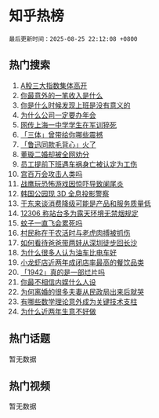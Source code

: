 # 知乎热榜

`最后更新时间：2025-08-25 22:12:08 +0800`

## 热门搜索

1. [A股三大指数集体高开](https://www.zhihu.com/search?q=A%E8%82%A1%E4%B8%89%E5%A4%A7%E6%8C%87%E6%95%B0%E9%9B%86%E4%BD%93%E9%AB%98%E5%BC%80)
1. [你最意外的一笔收入是什么](https://www.zhihu.com/search?q=%E4%BD%A0%E6%9C%80%E6%84%8F%E5%A4%96%E7%9A%84%E4%B8%80%E7%AC%94%E6%94%B6%E5%85%A5%E6%98%AF%E4%BB%80%E4%B9%88)
1. [你是什么时候发现上班是没有意义的](https://www.zhihu.com/search?q=%E4%BD%A0%E6%98%AF%E4%BB%80%E4%B9%88%E6%97%B6%E5%80%99%E5%8F%91%E7%8E%B0%E4%B8%8A%E7%8F%AD%E6%98%AF%E6%B2%A1%E6%9C%89%E6%84%8F%E4%B9%89%E7%9A%84)
1. [为什么公司一定要办年会](https://www.zhihu.com/search?q=%E4%B8%BA%E4%BB%80%E4%B9%88%E5%85%AC%E5%8F%B8%E4%B8%80%E5%AE%9A%E8%A6%81%E5%8A%9E%E5%B9%B4%E4%BC%9A)
1. [网传上海一中学学生在军训猝死](https://www.zhihu.com/search?q=%E7%BD%91%E4%BC%A0%E4%B8%8A%E6%B5%B7%E4%B8%80%E4%B8%AD%E5%AD%A6%E5%AD%A6%E7%94%9F%E5%9C%A8%E5%86%9B%E8%AE%AD%E7%8C%9D%E6%AD%BB)
1. [「三体」曾带给你哪些震撼](https://www.zhihu.com/search?q=%E3%80%8C%E4%B8%89%E4%BD%93%E3%80%8D%E6%9B%BE%E5%B8%A6%E7%BB%99%E4%BD%A0%E5%93%AA%E4%BA%9B%E9%9C%87%E6%92%BC)
1. [「鲁迅同款毛背心」火了](https://www.zhihu.com/search?q=%E3%80%8C%E9%B2%81%E8%BF%85%E5%90%8C%E6%AC%BE%E6%AF%9B%E8%83%8C%E5%BF%83%E3%80%8D%E7%81%AB%E4%BA%86)
1. [董璇二婚却被全网劝分](https://www.zhihu.com/search?q=%E8%91%A3%E7%92%87%E4%BA%8C%E5%A9%9A%E5%8D%B4%E8%A2%AB%E5%85%A8%E7%BD%91%E5%8A%9D%E5%88%86)
1. [员工提前下班遇车祸身亡被认定为工伤](https://www.zhihu.com/search?q=%E5%91%98%E5%B7%A5%E6%8F%90%E5%89%8D%E4%B8%8B%E7%8F%AD%E9%81%87%E8%BD%A6%E7%A5%B8%E8%BA%AB%E4%BA%A1%E8%A2%AB%E8%AE%A4%E5%AE%9A%E4%B8%BA%E5%B7%A5%E4%BC%A4)
1. [宫百万会攻击人类吗](https://www.zhihu.com/search?q=%E5%AE%AB%E7%99%BE%E4%B8%87%E4%BC%9A%E6%94%BB%E5%87%BB%E4%BA%BA%E7%B1%BB%E5%90%97)
1. [战鹰玩恐怖游戏因惊吓导致阑尾炎](https://www.zhihu.com/search?q=%E6%88%98%E9%B9%B0%E7%8E%A9%E6%81%90%E6%80%96%E6%B8%B8%E6%88%8F%E5%9B%A0%E6%83%8A%E5%90%93%E5%AF%BC%E8%87%B4%E9%98%91%E5%B0%BE%E7%82%8E)
1. [韩国公园现 3D 全息投影警察](https://www.zhihu.com/search?q=%E9%9F%A9%E5%9B%BD%E5%85%AC%E5%9B%AD%E7%8E%B0%203D%20%E5%85%A8%E6%81%AF%E6%8A%95%E5%BD%B1%E8%AD%A6%E5%AF%9F)
1. [于东来谈消费降级可能是产品和服务质量低](https://www.zhihu.com/search?q=%E4%BA%8E%E4%B8%9C%E6%9D%A5%E8%B0%88%E6%B6%88%E8%B4%B9%E9%99%8D%E7%BA%A7%E5%8F%AF%E8%83%BD%E6%98%AF%E4%BA%A7%E5%93%81%E5%92%8C%E6%9C%8D%E5%8A%A1%E8%B4%A8%E9%87%8F%E4%BD%8E)
1. [12306 称站台多为露天环境无禁烟规定](https://www.zhihu.com/search?q=12306%20%E7%A7%B0%E7%AB%99%E5%8F%B0%E5%A4%9A%E4%B8%BA%E9%9C%B2%E5%A4%A9%E7%8E%AF%E5%A2%83%E6%97%A0%E7%A6%81%E7%83%9F%E8%A7%84%E5%AE%9A)
1. [蚊子一直飞会累死吗](https://www.zhihu.com/search?q=%E8%9A%8A%E5%AD%90%E4%B8%80%E7%9B%B4%E9%A3%9E%E4%BC%9A%E7%B4%AF%E6%AD%BB%E5%90%97)
1. [村民称在干农活时与老虎肉搏被抓伤](https://www.zhihu.com/search?q=%E6%9D%91%E6%B0%91%E7%A7%B0%E5%9C%A8%E5%B9%B2%E5%86%9C%E6%B4%BB%E6%97%B6%E4%B8%8E%E8%80%81%E8%99%8E%E8%82%89%E6%90%8F%E8%A2%AB%E6%8A%93%E4%BC%A4)
1. [如何看待爸爸带两娃从深圳徒步回长沙](https://www.zhihu.com/search?q=%E5%A6%82%E4%BD%95%E7%9C%8B%E5%BE%85%E7%88%B8%E7%88%B8%E5%B8%A6%E4%B8%A4%E5%A8%83%E4%BB%8E%E6%B7%B1%E5%9C%B3%E5%BE%92%E6%AD%A5%E5%9B%9E%E9%95%BF%E6%B2%99)
1. [为什么很多人认为油车比电车好](https://www.zhihu.com/search?q=%E4%B8%BA%E4%BB%80%E4%B9%88%E5%BE%88%E5%A4%9A%E4%BA%BA%E8%AE%A4%E4%B8%BA%E6%B2%B9%E8%BD%A6%E6%AF%94%E7%94%B5%E8%BD%A6%E5%A5%BD)
1. [小龙虾店近两年成闭店率最高的餐饮品类](https://www.zhihu.com/search?q=%E5%B0%8F%E9%BE%99%E8%99%BE%E5%BA%97%E8%BF%91%E4%B8%A4%E5%B9%B4%E6%88%90%E9%97%AD%E5%BA%97%E7%8E%87%E6%9C%80%E9%AB%98%E7%9A%84%E9%A4%90%E9%A5%AE%E5%93%81%E7%B1%BB)
1. [「1942」真的是一部烂片吗](https://www.zhihu.com/search?q=%E3%80%8C1942%E3%80%8D%E7%9C%9F%E7%9A%84%E6%98%AF%E4%B8%80%E9%83%A8%E7%83%82%E7%89%87%E5%90%97)
1. [你最不相信内娱什么人设](https://www.zhihu.com/search?q=%E4%BD%A0%E6%9C%80%E4%B8%8D%E7%9B%B8%E4%BF%A1%E5%86%85%E5%A8%B1%E4%BB%80%E4%B9%88%E4%BA%BA%E8%AE%BE)
1. [为何离婚的很多夫妻从民政局出来后就哭](https://www.zhihu.com/search?q=%E4%B8%BA%E4%BD%95%E7%A6%BB%E5%A9%9A%E7%9A%84%E5%BE%88%E5%A4%9A%E5%A4%AB%E5%A6%BB%E4%BB%8E%E6%B0%91%E6%94%BF%E5%B1%80%E5%87%BA%E6%9D%A5%E5%90%8E%E5%B0%B1%E5%93%AD)
1. [有哪些数学理论意外成为关键技术支柱](https://www.zhihu.com/search?q=%E6%9C%89%E5%93%AA%E4%BA%9B%E6%95%B0%E5%AD%A6%E7%90%86%E8%AE%BA%E6%84%8F%E5%A4%96%E6%88%90%E4%B8%BA%E5%85%B3%E9%94%AE%E6%8A%80%E6%9C%AF%E6%94%AF%E6%9F%B1)
1. [为什么近两年生意不好做](https://www.zhihu.com/search?q=%E4%B8%BA%E4%BB%80%E4%B9%88%E8%BF%91%E4%B8%A4%E5%B9%B4%E7%94%9F%E6%84%8F%E4%B8%8D%E5%A5%BD%E5%81%9A)

## 热门话题

暂无数据

## 热门视频

暂无数据